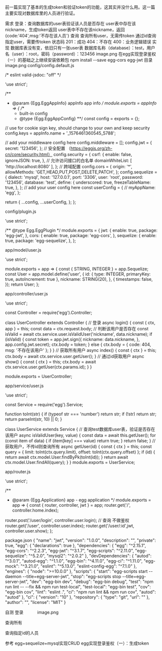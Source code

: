 前一篇实现了基本的生成token和验证token的功能，这其实并没什么用。这一篇主要实现对数据库里的人员进行验证。

需求
登录：查询数据库的user表验证该人员是否存在
user表中存在该nickname，生成token返回
user表中不存在该nickname，返回{code:'404',msg:'不存在该人员'}
查询
查询所有user，无需传token
通过id查询指定user，需要传token
状态码
201：成功
404：不存在
400：业务逻辑错误
实现
数据库表没有变，依旧只有一张user表
数据库名称（database）：test，用户名（user）：root，密码（password）：123456
image.png
在egg实现登录鉴权（一）的基础之上继续安装依赖包
npm install --save egg-cors egg-jwt
目录
image.png
config/config.default.js
 

/* eslint valid-jsdoc: "off" */

'use strict';

/**
 * @param {Egg.EggAppInfo} appInfo app info
 */
module.exports = appInfo => {
  /**
   * built-in config
   * @type {Egg.EggAppConfig}
   **/
  const config = exports = {};

  // use for cookie sign key, should change to your own and keep security
  config.keys = appInfo.name + '_1576461360545_5788';

  // add your middleware config here
  config.middleware = [];
  config.jwt = {
    secret: '123456',
  };
  // 安全配置 （https://eggjs.org/zh-cn/core/security.html）
  config.security = {
    csrf: {
      enable: false,
      ignoreJSON: true,
    },
    // 允许访问接口的白名单
    domainWhiteList: [ 'http://localhost:8080' ],
  };
  // 跨域配置
  config.cors = {
    origin: '*',
    allowMethods: 'GET,HEAD,PUT,POST,DELETE,PATCH',
  };
  config.sequelize = {
    dialect: 'mysql',
    host: '127.0.0.1',
    port: '3306',
    user: 'root',
    password: '123456',
    database: 'test',
    define: {
      underscored: true,
      freezeTableName: true,
    },
  };
  // add your user config here
  const userConfig = {
    // myAppName: 'egg',
  };

  return {
    ...config,
    ...userConfig,
  };
};
 

 

config/plugin.js
 

'use strict';

/** @type Egg.EggPlugin */
module.exports = {
  jwt: {
    enable: true,
    package: 'egg-jwt',
  },
  cors: {
    enable: true,
    package: 'egg-cors',
  },
  sequelize: {
    enable: true,
    package: 'egg-sequelize',
  },
};
 

 

app/model/user.js
 

'use strict';

module.exports = app => {
  const { STRING, INTEGER } = app.Sequelize;
  const User = app.model.define('user', {
    id: { type: INTEGER, primaryKey: true, autoIncrement: true },
    nickname: STRING(20),
  }, {
    timestamps: false,
  });
  return User;
};
 
 

app/controller/user.js
 

'use strict';

const Controller = require('egg').Controller;


class UserController extends Controller {
  // 登录
  async login() {
    const { ctx, app } = this;
    const data = ctx.request.body;
    // 判断该用户是否存在
    const isValid = await ctx.service.user.isValidUser('nickname', data.nickname);
    if (isValid) {
      const token = app.jwt.sign({
        nickname: data.nickname,
      }, app.config.jwt.secret);
      ctx.body = token;
    } else {
      ctx.body = { code: 404, msg: '不存在该用户' };
    }
  }
  // 获取所有用户
  async index() {
    const { ctx } = this;
    ctx.body = await ctx.service.user.getUser();
  }
  // 通过id获取用户
  async show() {
    const { ctx } = this;
    ctx.body = await ctx.service.user.getUser(ctx.params.id);
  }
}

module.exports = UserController;
 

 

app/service/user.js
 

'use strict';

const Service = require('egg').Service;

function toInt(str) {
  if (typeof str === 'number') return str;
  if (!str) return str;
  return parseInt(str, 10) || 0;
}

class UserService extends Service {
  // 查询test数据库user表，验证是否存在该用户
  async isValidUser(key, value) {
    const data = await this.getUser();
    for (const item of data) {
      if (item[key] === value) return true;
    }
    return false;
  }
  // 获取用户，不传id则查询所有
  async getUser(id) {
    const { ctx } = this;
    const query = { limit: toInt(ctx.query.limit), offset: toInt(ctx.query.offset) };
    if (id) {
      return await ctx.model.User.findByPk(toInt(id));
    }
    return await ctx.model.User.findAll(query);
  }
}
module.exports = UserService;
 

app/router.js
 

'use strict';

/**
 * @param {Egg.Application} app - egg application
 */
module.exports = app => {
  const { router, controller, jwt } = app;
  router.get('/', controller.home.index);

  router.post('/user/login', controller.user.login);
  // 查询 不做鉴权
  router.get('/user', controller.user.index);
  router.get('/user/:id',jwt, controller.user.show);
};
 

package.json
{
  "name": "jwt",
  "version": "1.0.0",
  "description": "",
  "private": true,
  "egg": {
    "declarations": true
  },
  "dependencies": {
    "egg": "^2.15.1",
    "egg-cors": "^2.2.3",
    "egg-jwt": "^3.1.7",
    "egg-scripts": "^2.11.0",
    "egg-sequelize": "^5.2.0",
    "mysql2": "^2.0.2"
  },
  "devDependencies": {
    "autod": "^3.0.1",
    "autod-egg": "^1.1.0",
    "egg-bin": "^4.11.0",
    "egg-ci": "^1.11.0",
    "egg-mock": "^3.21.0",
    "eslint": "^5.13.0",
    "eslint-config-egg": "^7.1.0"
  },
  "engines": {
    "node": ">=10.0.0"
  },
  "scripts": {
    "start": "egg-scripts start --daemon --title=egg-server-jwt",
    "stop": "egg-scripts stop --title=egg-server-jwt",
    "dev": "egg-bin dev",
    "debug": "egg-bin debug",
    "test": "npm run lint -- --fix && npm run test-local",
    "test-local": "egg-bin test",
    "cov": "egg-bin cov",
    "lint": "eslint .",
    "ci": "npm run lint && npm run cov",
    "autod": "autod"
  },
  "ci": {
    "version": "10"
  },
  "repository": {
    "type": "git",
    "url": ""
  },
  "author": "",
  "license": "MIT"
}
 

自测
登录
　　　image.png

查询所有

查询指定id的人员

 

 

参考
egg+sequelize+mysql实现CRUD
egg实现登录鉴权（一）：生成token